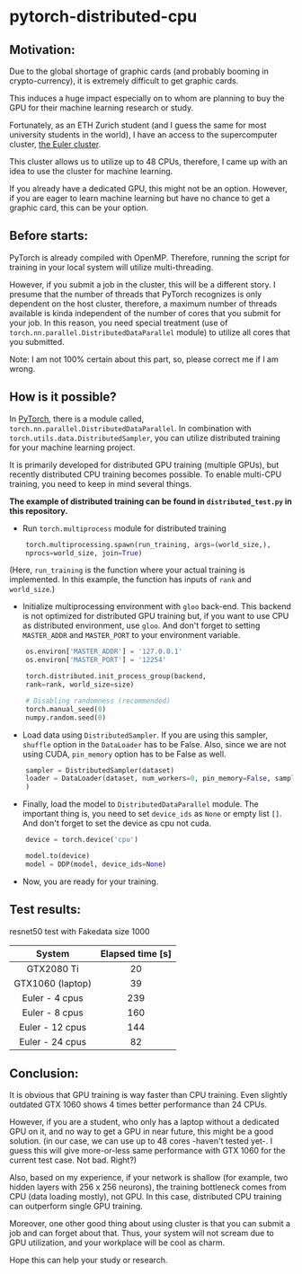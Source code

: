 # pytorch-distributed-cpu

## Motivation:

Due to the global shortage of graphic cards (and probably booming in crypto-currency), it is extremely difficult to get graphic cards.

This induces a huge impact especially on to whom are planning to buy the GPU for their machine learning research or study.

Fortunately, as an ETH Zurich student (and I guess the same for most university students in the world), I have an access to the supercomputer cluster, [the Euler cluster](https://scicomp.ethz.ch/wiki/Euler).

This cluster allows us to utilize up to 48 CPUs, therefore, I came up with an idea to use the cluster for machine learning.

If you already have a dedicated GPU, this might not be an option. However, if you are eager to learn machine learning but have no chance to get a graphic card, this can be your option.

## Before starts:

PyTorch is already compiled with OpenMP. Therefore, running the script for training in your local system will utilize multi-threading.

However, if you submit a job in the cluster, this will be a different story. I presume that the number of threads that PyTorch recognizes is only dependent on the host cluster, therefore, a maximum number of threads available is kinda independent of the number of cores that you submit for your job.
In this reason, you need special treatment (use of ```torch.nn.parallel.DistributedDataParallel``` module) to utilize all cores that you submitted.

Note: I am not 100% certain about this part, so, please correct me if I am wrong.

## How is it possible?

In [PyTorch](https://pytorch.org/), there is a module called, ```torch.nn.parallel.DistributedDataParallel```. In combination with ```torch.utils.data.DistributedSampler```, you can utilize distributed training for your machine learning project.

It is primarily developed for distributed GPU training (multiple GPUs), but recently distributed CPU training becomes possible. To enable multi-CPU training, you need to keep in mind several things.

**The example of distributed training can be found in ```distributed_test.py``` in this repository.**

- Run ```torch.multiprocess``` module for distributed training

```python
    torch.multiprocessing.spawn(run_training, args=(world_size,),
	nprocs=world_size, join=True)
```


(Here, ```run_training``` is the function where your actual training is implemented. In this example, the function has inputs of ```rank``` and ```world_size```.)

- Initialize multiprocessing environment with ```gloo``` back-end. This backend is not optimized for distributed GPU training but, if you want to use CPU as distributed environment, use ```gloo```. And don't forget to setting ```MASTER_ADDR``` and ```MASTER_PORT``` to your environment variable.

```python
    os.environ['MASTER_ADDR'] = '127.0.0.1'
    os.environ['MASTER_PORT'] = '12254'

    torch.distributed.init_process_group(backend,
	rank=rank, world_size=size)

    # Disabling randomness (recommended)
    torch.manual_seed(0)
    numpy.random.seed(0)
```

- Load data using ```DistributedSampler```. If you are using this sampler, ```shuffle``` option in the ```DataLoader``` has to be False. Also, since we are not using CUDA, ```pin_memory``` option has to be False as well.

```python
    sampler = DistributedSampler(dataset)
    loader = DataLoader(dataset, num_workers=0, pin_memory=False, sampler=sampler
    )
```

- Finally, load the model to ```DistributedDataParallel``` module. The important thing is, you need to set ```device_ids``` as ```None``` or empty list ```[]```. And don't forget to set the device as cpu not cuda.

```python
    device = torch.device('cpu')

    model.to(device)
    model = DDP(model, device_ids=None)
```

- Now, you are ready for your training.


## Test results:
resnet50 test with Fakedata size 1000

| System             | Elapsed time [s]   |
| :----------------: | :----------------: |
| GTX2080 Ti         | 20                 |
| GTX1060 (laptop)   | 39                 |
| Euler - 4 cpus     | 239                |
| Euler - 8 cpus     | 160                |
| Euler - 12 cpus    | 144                |
| Euler - 24 cpus    | 82                 |

## Conclusion:

It is obvious that GPU training is way faster than CPU training. Even slightly outdated GTX 1060 shows 4 times better performance than 24 CPUs.

However, if you are a student, who only has a laptop without a dedicated GPU on it, and no way to get a GPU in near future, this might be a good solution. (in our case, we can use up to 48 cores -haven't tested yet-. I guess this will give more-or-less same performance with GTX 1060 for the current test case. Not bad. Right?)

Also, based on my experience, if your network is shallow (for example, two hidden layers with 256 x 256 neurons), the training bottleneck comes from CPU (data loading mostly), not GPU. In this case, distributed CPU training can outperform single GPU training.

Moreover, one other good thing about using cluster is that you can submit a job and can forget about that. Thus, your system will not scream due to GPU utilization, and your workplace will be cool as charm.

Hope this can help your study or research.
